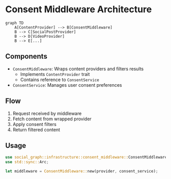 # Consent Middleware Architecture

```mermaid
graph TD
    A[ContentProvider] --> B[ConsentMiddleware]
    B --> C[SocialPostProvider]
    B --> D[VideoProvider]
    B --> E[...]
```

## Components
- `ConsentMiddleware`: Wraps content providers and filters results
  - Implements `ContentProvider` trait
  - Contains reference to `ConsentService`
- `ConsentService`: Manages user consent preferences

## Flow
1. Request received by middleware
2. Fetch content from wrapped provider
3. Apply consent filters
4. Return filtered content

## Usage
```rust
use social_graph::infrastructure::consent_middleware::ConsentMiddleware;
use std::sync::Arc;

let middleware = ConsentMiddleware::new(provider, consent_service);
```